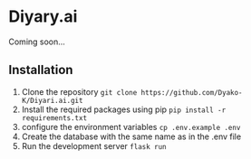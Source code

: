 # Diyary.ai

Coming soon...

## Installation

1. Clone the repository
```git clone https://github.com/Dyako-K/Diyari.ai.git```
2. Install the required packages using pip
```pip install -r requirements.txt```
3. configure the environment variables
```cp .env.example .env```
4. Create the database with the same name as in the .env file
5. Run the development server
```flask run```
